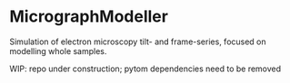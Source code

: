 # MicrographModeller
Simulation of electron microscopy tilt- and frame-series, focused on modelling whole samples.

WIP: repo under construction; pytom dependencies need to be removed
